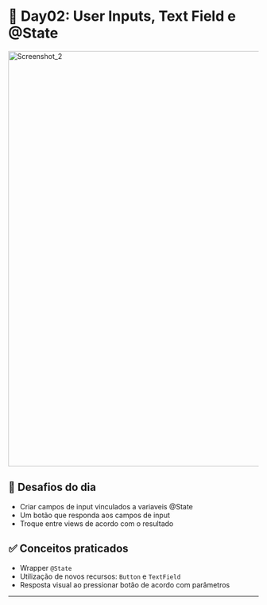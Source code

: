 # 📅 Day02: User Inputs, Text Field e @State

<img width="1483" height="834" alt="Screenshot_2" src="https://github.com/user-attachments/assets/137106d3-6e19-4d59-8af6-ad6b8d6915c4" />

## 🧩 Desafios do dia

- Criar campos de input vinculados a variaveis @State
- Um botão que responda aos campos de input
- Troque entre views de acordo com o resultado

## ✅ Conceitos praticados

- Wrapper `@State`
- Utilização de novos recursos: `Button` e `TextField`
- Resposta visual ao pressionar botão de acordo com parâmetros

---
